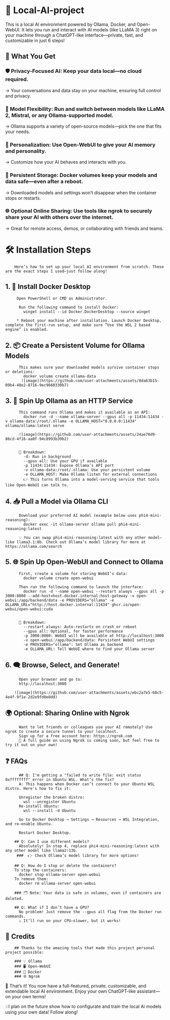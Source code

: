 # 🚀 Local-AI-project
 This is a local AI environment powered by Ollama, Docker, and Open-WebUI. It lets you run and interact with AI models (like LLaMA 3) right on your machine through a ChatGPT-like interface—private, fast, and customizable in just 6 steps!


##  🎯 What You Get
### 🛡️ Privacy-Focused AI: Keep your data local—no cloud required.
  → Your conversations and data stay on your machine, ensuring full control and privacy.
  

###  🧠 Model Flexibility: Run and switch between models like LLaMA 2, Mistral, or any Ollama-supported model.
 → Ollama supports a variety of open-source models—pick the one that fits your needs.


###  🧩 Personalization: Use Open-WebUI to give your AI memory and personality.
  → Customize how your AI behaves and interacts with you.


###  💾 Persistent Storage: Docker volumes keep your models and data safe—even after a reboot.
 → Downloaded models and settings won’t disappear when the container stops or restarts.
 

###  🌐 Optional Online Sharing: Use tools like ngrok to securely share your AI with others over the internet.
  → Great for remote access, demos, or collaborating with friends and teams.




# 🛠️ Installation Steps
        Here’s how to set up your local AI environment from scratch. These are the exact steps I used—just follow along!


## 1. 🔧 Install Docker Desktop
         Open PowerShell or CMD as Administrator.
          
          Run the following command to install Docker:
            winget install --id Docker.DockerDesktop --source winget
          
         * Reboot your machine after installation. Launch Docker Desktop, complete the first-run setup, and make sure “Use the WSL 2 based engine” is enabled. 



## 2. 📦 Create a Persistent Volume for Ollama Models
          This makes sure your downloaded models survive container stops or deletions:  
            docker volume create ollama-data
           ![image](https://github.com/user-attachments/assets/8da63b15-09b4-48e2-8716-9ec9660330b7)



## 3. 🤖 Spin Up Ollama as an HTTP Service
          This command runs Ollama and makes it available as an API:
            docker run -d --name ollama-server --gpus all -p 11434:11434 -v ollama-data:/root/.ollama -e OLLAMA_HOST="0.0.0.0:11434" ollama/ollama:latest serve
           
          ![image](https://github.com/user-attachments/assets/24ae70d9-86cd-4f16-aa0f-94c8993b39b2)


          📘 Breakdown:  
            -d: Run in background  
            --gpus all: Use your GPU if available  
            -p 11434:11434: Expose Ollama’s API port  
            -v ollama-data:/root/.ollama: Use your persistent volume  
            -e OLLAMA_HOST: Make Ollama listen for external connections  
            👉 This turns Ollama into a model-serving service that tools like Open-WebUI can talk to.

    

## 4. 📥 Pull a Model via Ollama CLI
          Download your preferred AI model (example below uses phi4-mini-reasoning):  
            docker exec -it ollama-server ollama pull phi4-mini-reasoning:latest
           
          💡 You can swap phi4-mini-reasoning:latest with any other model—like llama3.1:8b. Check out Ollama’s model library for more at https://ollama.com/search

## 5. 🌐 Spin Up Open-WebUI and Connect to Ollama
          First, create a volume for storing WebUI’s data:
            docker volume create open-webui
          
          Then run the following command to launch the interface:
            docker run -d --name open-webui --restart always --gpus all -p 3000:8080 --add-host=host.docker.internal:host-gateway -v open-webui:/app/backend/data -e PROVIDERS="ollama" -e OLLAMA_URL="http://host.docker.internal:11434" ghcr.io/open-webui/open-webui:cuda
        
          
          📘 Breakdown:  
            --restart always: Auto-restarts on crash or reboot  
            --gpus all: Optional, for faster performance  
            -p 3000:8080: WebUI will be available at http://localhost:3000  
            -v open-webui:/app/backend/data: Persistent WebUI settings  
            -e PROVIDERS="ollama": Set Ollama as backend  
            -e OLLAMA_URL: Tell WebUI where to find your Ollama server
        


## 6. 🗨️ Browse, Select, and Generate!
          Open your browser and go to:
          http://localhost:3000
        
        ![image](https://github.com/user-attachments/assets/ebc2a7e5-68c5-4e4f-9f1e-2d2e9fd0e0dd)

## 🌍 Optional: Sharing Online with Ngrok
          Want to let friends or colleagues use your AI remotely? Use ngrok to create a secure tunnel to your localhost.  
          Sign up for a free account here: https://ngrok.com    
          📝 A full guide on using Ngrok is coming soon, but feel free to try it out on your own!



## ❓ FAQs

          ## Q: I'm getting a "failed to write file: exit status 0xffffffff" error in Ubuntu WSL. What’s the fix?
          A: This happens when Docker can’t connect to your Ubuntu WSL distro. Here's how to fix it:
          
          Unregister the broken distro:
            wsl --unregister Ubuntu
          Re-install Ubuntu:
            wsl --install -d Ubuntu
          
          Go to Docker Desktop → Settings → Resources → WSL Integration, and re-enable Ubuntu.
          
          Restart Docker Desktop.
        
        ## Q: Can I use different models?
          Absolutely! In step 4, replace phi4-mini-reasoning:latest with any other model like llama2:13b.
         ###  👉 Check Ollama’s model library for more options!
        
        ## Q: How do I stop or delete the containers?
        To stop the containers:
          docker stop ollama-server open-webui
        To remove them:
          docker rm ollama-server open-webui
          
        ### 🗂️ Note: Your data is safe in volumes, even if containers are deleted.
        
        ## Q: What if I don’t have a GPU?
          No problem! Just remove the --gpus all flag from the Docker run commands.
          ⚠️ It’ll run on your CPU—slower, but it works!

##  👏 Credits
        ## Thanks to the amazing tools that made this project personal project possible:
        
        ### 💡 Ollama
        ### 🖥️ Open-WebUI
        ### 🐳 Docker
        ### 🌐 Ngrok

💬 That’s it! You now have a full-featured, private, customizable, and extendable local AI environment. Enjoy your own ChatGPT-like assistant—on your own terms!

💡I plan on the future show how to configurate and train the local Ai models using your own data! Follow along!
